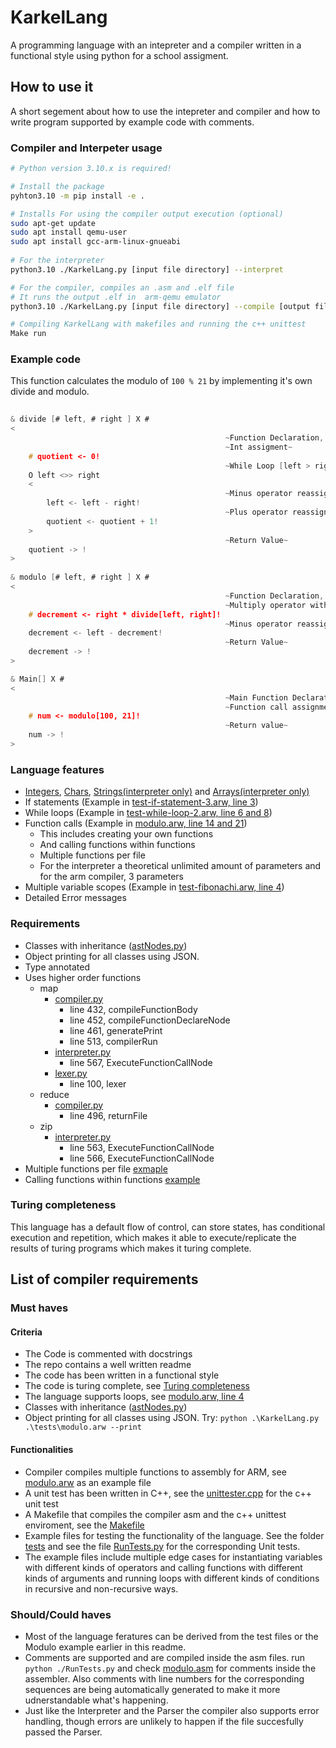 # KarkelLang
A programming language with an intepreter and a compiler written in a functional style using python for a school assigment.

## How to use it
A short segement about how to use the intepreter and compiler and how to write program supported by example code with comments.

### Compiler and Interpeter usage

```sh
# Python version 3.10.x is required!

# Install the package
pyhton3.10 -m pip install -e .

# Installs For using the compiler output execution (optional)
sudo apt-get update
sudo apt install qemu-user
sudo apt install gcc-arm-linux-gnueabi
 
# For the interpreter
python3.10 ./KarkelLang.py [input file directory] --interpret

# For the compiler, compiles an .asm and .elf file 
# It runs the output .elf in  arm-qemu emulator
python3.10 ./KarkelLang.py [input file directory] --compile [output file]

# Compiling KarkelLang with makefiles and running the c++ unittest
Make run

```

### Example code

This function calculates the modulo of ```100 % 21``` by implementing it's own divide and modulo.
```c
                                                
& divide [# left, # right ] X #                   
<
                                                ~Function Declaration, return int~
                                                ~Int assigment~
    # quotient <- 0!
                                                ~While Loop [left > right]~                              
    O left <>> right                              
    <
                                                ~Minus operator reassignment~
        left <- left - right!
                                                ~Plus operator reassignment~                     
        quotient <- quotient + 1!                
    >
                                                ~Return Value~
    quotient -> !                                 
>
                                                
& modulo [# left, # right ] X #                   
<
                                                ~Function Declaration, return int~
                                                ~Multiply operator with function call~ 
    # decrement <- right * divide[left, right]!   
                                                ~Minus operator reassignment~              
    decrement <- left - decrement!                
                                                ~Return Value~
    decrement -> !                                
>

& Main[] X #                                      
<
                                                ~Main Function Declaration~
                                                ~Function call assignment int~
    # num <- modulo[100, 21]!  
                                                ~Return value~                   
    num -> !                                      
>

```



### Language features

- [Integers](tests/test-int-operator-multiply-1.arw), [Chars](tests/test-print-char.arw), [Strings(interpreter only)](tests/test-string-add-3.arw) and [Arrays(interpreter only)](tests/test-array-1.arw)
- If statements (Example in [test-if-statement-3.arw, line 3](./tests/test-if-statement-3.arw))
- While loops (Example in [test-while-loop-2.arw, line 6 and 8](./tests/test-while-loop-2.arw))
- Function calls (Example in [modulo.arw, line 14 and 21](./tests/modulo.arw))
  - This includes creating your own functions
  - And calling functions within functions
  - Multiple functions per file
  - For the interpreter a theoretical unlimited amount of parameters and for the arm compiler, 3 parameters
- Multiple variable scopes (Example in [test-fibonachi.arw, line 4](./tests/fibonachi.arw))
- Detailed Error messages

### Requirements

- Classes with inheritance ([astNodes.py](./astNodes.py))
- Object printing for all classes using JSON.
- Type annotated
- Uses higher order functions
  - map
    - [compiler.py](./compiler.py) 
      - line 432, compileFunctionBody
      - line 452, compileFunctionDeclareNode
      - line 461, generatePrint
      - line 513, compilerRun
    - [interpreter.py](./interpreter.py)
      - line 567, ExecuteFunctionCallNode
    - [lexer.py](./interpreter.py)
      - line 100, lexer
  - reduce
    - [compiler.py](./compiler.py) 
      - line 496, returnFile
  - zip
    - [interpreter.py](./interpreter.py)
      - line 563, ExecuteFunctionCallNode
      - line 566, ExecuteFunctionCallNode
- Multiple functions per file [exmaple](tests/modulo.arw)
- Calling functions within functions [example](tests/test-fibonachi.arw)


### Turing completeness

This language has a default flow of control, can store states, has conditional execution and repetition, which makes it able to execute/replicate the results of turing programs which makes it turing complete. 

## List of compiler requirements

### Must haves

#### Criteria

* The Code is commented with docstrings
* The repo contains a well written readme
* The code has been written in a functional style
* The code is turing complete, see [Turing completeness](#Turing_completeness)
* The language supports loops, see [modulo.arw, line 4](tests/modulo.arw)
* Classes with inheritance ([astNodes.py](./astNodes.py))
* Object printing for all classes using JSON. Try: ```python .\KarkelLang.py .\tests\modulo.arw --print```

#### Functionalities

* Compiler compiles multiple functions to assembly for ARM, see [modulo.arw](tests/modulo.arw) as an example file
* A unit test has been written in C++, see the [unittester.cpp](unittester.cpp) for the c++ unit test
* A Makefile that compiles the compiler asm and the c++ unittest enviroment, see the [Makefile](Makefile)
* Example files for testing the functionality of the language. See the folder [tests](tests) and see the file [RunTests.py](RunTests.py) for the corresponding Unit tests.
* The example files include multiple edge cases for instantiating variables with different kinds of  operators and calling functions with different kinds of arguments and running loops with different kinds of conditions in recursive and non-recursive ways.

### Should/Could haves
  * Most of the language feratures can be derived from the test files or the Modulo example earlier in this readme.
  * Comments are supported and are compiled inside the asm files. run ```python ./RunTests.py``` and check [modulo.asm](ASM-output/modulo_test.asm) for comments inside the assembler. Also comments with line numbers for the corresponding sequences are being automatically generated to make it more udnerstandable what's happening.
  * Just like the Interpreter and the Parser the compiler also supports error handling, though errors are unlikely to happen if the file succesfully passed the Parser.

